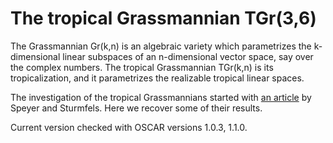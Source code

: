# The tropical Grassmannian TGr(3,6)

The Grassmannian Gr(k,n) is an algebraic variety which parametrizes the k-dimensional linear subspaces of an n-dimensional vector space, say over the complex numbers.
The tropical Grassmannian TGr(k,n) is its tropicalization, and it parametrizes the realizable tropical linear spaces.

The investigation of the tropical Grassmannians started with [an article](https://www.degruyter.com/document/doi/10.1515/advg.2004.023/pdf) by Speyer and Sturmfels.
Here we recover some of their results.

Current version checked with OSCAR versions 1.0.3, 1.1.0.

